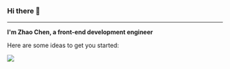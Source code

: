 ### Hi there 👋

---

**I'm Zhao Chen, a front-end development engineer**


Here are some ideas to get you started:

<!--

- 🔭 I’m currently working on ...
- 🌱 I’m currently learning ...
- 👯 I’m looking to collaborate on ...
- 🤔 I’m looking for help with ...
- 💬 Ask me about ...
- 📫 How to reach me: ...
- 😄 Pronouns: ...
- ⚡ Fun fact: ...

-->

![](https://github-readme-stats.vercel.app/api?username=zhaocchen&theme=apprentice)
